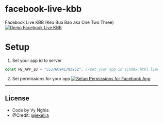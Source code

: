 # facebook-live-kbb
Facebook Live KBB (Keo Bua Bao aka One Two Three)
[![Demo Facebook Live KBB](https://nghia.org/fb-live/help/image/demo.png)](https://github.com/vnghia1308/facebook-live-kbb)

# Setup
1. Set your app id to server
```javascript
const FB_APP_ID = "553766941703252"; //set your app id (index.html line 122)
```
2. Set permissions for your app
[![Setup Permissions for Facebook App](https://nghia.org/fb-live/help/image/facebook.app.permissions.png)](https://developers.facebook.com/tools/explorer/)
---

## License
* Code by Vy Nghia
* @Credit: [@jekelija](https://github.com/jekelija/FacebookCommentDisplay)
